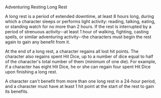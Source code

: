 Adventuring
Resting
Long Rest
        <p>
          A long rest is a period of extended downtime, at least 8 hours long, during which a character sleeps or performs light activity: reading, talking, eating, or standing watch for no more than 2 hours. If the rest is interrupted by a period of strenuous activity--at least 1 hour of walking, fighting, casting spells, or similar adventuring activity--the characters must begin the rest again to gain any benefit from it.
        </p>
        <p>
          At the end of a long rest, a character regains all lost hit points. The character also regains spent Hit Dice, up to a number of dice equal to half of the character's total number of them (minimum of one die). For example, if a character has eight Hit Dice, he or she can regain four spent Hit Dice upon finishing a long rest.
        </p>
        <p>
          A character can't benefit from more than one long rest in a 24-hour period, and a character must have at least 1 hit point at the start of the rest to gain its benefits.
        </p>